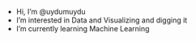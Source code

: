 - Hi, I’m @uydumuydu
- I’m interested in Data and Visualizing and digging it
- I’m currently learning Machine Learning

<!---
uydumuydu/uydumuydu is a ✨ special ✨ repository because its `README.md` (this file) appears on your GitHub profile.
You can click the Preview link to take a look at your changes.
--->
